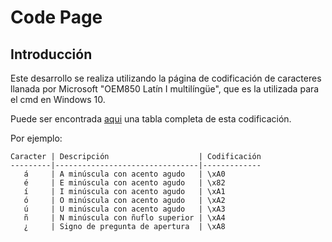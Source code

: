 # Code Page

## Introducción

Este desarrollo se realiza utilizando la página de codificación de caracteres llanada por Microsoft "OEM850 Latín I multilíngüe", que es la utilizada para el cmd en Windows 10.

Puede ser encontrada [aqui](https://www.ascii-codes.com/cp850.html) una tabla completa de esta codificación.

Por ejemplo:

	Caracter | Descripción                    | Codificación
	---------|--------------------------------|-------------
	   á     | A minúscula con acento agudo   | \xA0
	   é     | E minúscula con acento agudo   | \x82
	   í     | I minúscula con acento agudo   | \xA1
	   ó     | O minúscula con acento agudo   | \xA2
	   ú     | U minúscula con acento agudo   | \xA3
	   ñ     | N minúscula con ñuflo superior | \xA4
	   ¿     | Signo de pregunta de apertura  | \xA8
